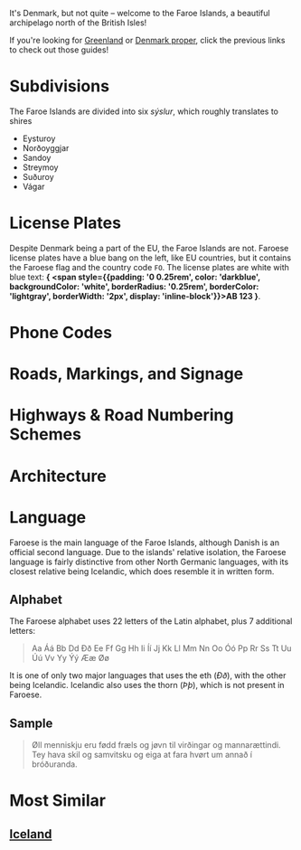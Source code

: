 It's Denmark, but not quite – welcome to the Faroe Islands, a beautiful archipelago north of the British Isles!

If you're looking for [Greenland](/countries/GRL) or [Denmark proper](/countries/FRO), click the previous links to check out those guides!

# Subdivisions

The Faroe Islands are divided into six _sýslur_, which roughly translates to shires

- Eysturoy
- Norðoyggjar
- Sandoy
- Streymoy
- Suðuroy
- Vágar

<CountryMap code="FRO" scale="20000"  />

# License Plates

Despite Denmark being a part of the EU, the Faroe Islands are not. Faroese license plates have a blue bang on the left, like EU countries, but it contains the Faroese flag and the country code `FO`. The license plates are white with blue text: **{
<span style={{padding: '0 0.25rem', color: 'darkblue', backgroundColor: 'white', borderRadius: '0.25rem', borderColor: 'lightgray', borderWidth: '2px', display: 'inline-block'}}>AB 123</span>
}**.

# Phone Codes

# Roads, Markings, and Signage

# Highways & Road Numbering Schemes

# Architecture

# Language

Faroese is the main language of the Faroe Islands, although Danish is an official second language. Due to the islands' relative isolation, the Faroese language is fairly distinctive from other North Germanic languages, with its closest relative being Icelandic, which does resemble it in written form.

## Alphabet

The Faroese alphabet uses 22 letters of the Latin alphabet, plus 7 additional letters:

> Aa Áá Bb Dd Ðð Ee Ff Gg Hh Ii Íí Jj Kk Ll Mm Nn Oo Óó Pp Rr Ss Tt Uu Úú Vv Yy Ýý Ææ Øø

It is one of only two major languages that uses the eth (_Ðð_), with the other being Icelandic. Icelandic also uses the thorn (_Þþ_), which is not present in Faroese.

## Sample

> Øll menniskju eru fødd fræls og jøvn til virðingar og mannarættindi. Tey hava skil og samvitsku og eiga at fara hvørt um annað í bróðuranda.

# Most Similar

## [Iceland](/countries/ISL)
